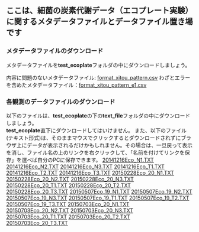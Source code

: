 ## ここは、細菌の炭素代謝データ（エコプレート実験）に関するメタデータファイルとデータファイル置き場です

### メタデータファイルのダウンロード
メタデータファイルを<b>test_ecoplate</b>フォルダの中にダウンロードしましょう。

内容に問題のないメタデータファイル: [format_xitou_pattern.csv](./format_xitou_pattern.csv)
わざとエラーを含めたメタデータファイル：[format_xitou_pattern_e1.csv](./format_xitou_pattern_e1.csv)


### 各観測のデータファイルのダウンロード
以下のファイルは、<b>test_ecoplate</b>の下の<b>text_file</b>フォルダの中にダウンロードしましょう。<br>
<b>test_ecoplate</b>直下にダウンロードしてはいけません。
また、以下のファイル(テキスト形式)は、そのままマウスでクリックするとダウンロードされずにブラウザ上にデータが表示されるだけかもしれません。その場合は、一旦戻って表示を消し、ファイル名の上のリンクを右クリックして、「名前を付けてリンクを保存」を選べば自分のPCに保存できます。
[20141216Eco_N1.TXT](./text_file/20141216Eco_N1.TXT)
[20141216Eco_N2.TXT](./text_file/20141216Eco_N2.TXT)
[20141216Eco_N3.TXT](./text_file/20141216Eco_N3.TXT)
[20141216Eco_T1.TXT](./text_file/20141216Eco_T1.TXT)
[20141216Eco_T2.TXT](./text_file/20141216Eco_T2.TXT)
[20141216Eco_T3.TXT](./text_file/20141216Eco_T3.TXT)
[20150228Eco_20_N1.TXT](./text_file/20150228Eco_20_N1.TXT)
[20150228Eco_20_N2.TXT](./text_file/20150228Eco_20_N2.TXT)
[20150228Eco_20_N3.TXT](./text_file/20150228Eco_20_N3.TXT)
[20150228Eco_20_T1.TXT](./text_file/20150228Eco_20_T1.TXT)
[20150228Eco_20_T2.TXT](./text_file/20150228Eco_20_T2.TXT)
[20150228Eco_20_T3.TXT](./text_file/20150228Eco_20_T3.TXT)
[20150507Eco_19_N1.TXT](./text_file/20150507Eco_19_N1.TXT)
[20150507Eco_19_N2.TXT](./text_file/20150507Eco_19_N2.TXT)
[20150507Eco_19_N3.TXT](./text_file/20150507Eco_19_N3.TXT)
[20150507Eco_19_T1.TXT](./text_file/20150507Eco_19_T1.TXT)
[20150507Eco_19_T2.TXT](./text_file/20150507Eco_19_T2.TXT)
[20150507Eco_19_T3.TXT](./text_file/20150507Eco_19_T3.TXT)
[20150703Eco_20_N1.TXT](./text_file/20150703Eco_20_N1.TXT)
[20150703Eco_20_N2.TXT](./text_file/20150703Eco_20_N2.TXT)
[20150703Eco_20_N3.TXT](./text_file/20150703Eco_20_N3.TXT)
[20150703Eco_20_T1.TXT](./text_file/20150703Eco_20_T1.TXT)
[20150703Eco_20_T2.TXT](./text_file/20150703Eco_20_T2.TXT)
[20150703Eco_20_T3.TXT](./text_file/20150703Eco_20_T3.TXT)




